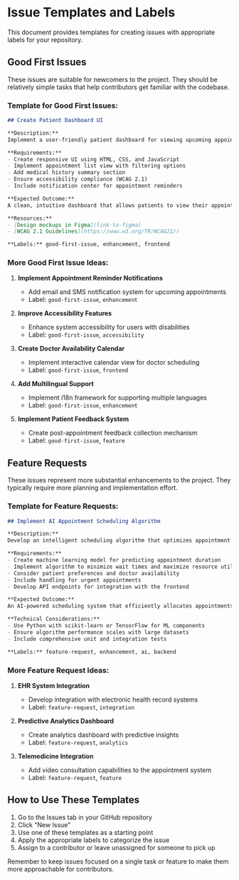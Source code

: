 # Issue Templates and Labels

This document provides templates for creating issues with appropriate labels for your repository.

## Good First Issues

These issues are suitable for newcomers to the project. They should be relatively simple tasks that help contributors get familiar with the codebase.

### Template for Good First Issues:

```markdown
## Create Patient Dashboard UI

**Description:**
Implement a user-friendly patient dashboard for viewing upcoming appointments and medical history.

**Requirements:**
- Create responsive UI using HTML, CSS, and JavaScript
- Implement appointment list view with filtering options
- Add medical history summary section
- Ensure accessibility compliance (WCAG 2.1)
- Include notification center for appointment reminders

**Expected Outcome:**
A clean, intuitive dashboard that allows patients to view their appointments and basic medical information.

**Resources:**
- [Design mockups in Figma](link-to-figma)
- [WCAG 2.1 Guidelines](https://www.w3.org/TR/WCAG21/)

**Labels:** good-first-issue, enhancement, frontend
```

### More Good First Issue Ideas:

1. **Implement Appointment Reminder Notifications**
   - Add email and SMS notification system for upcoming appointments
   - Label: `good-first-issue`, `enhancement`

2. **Improve Accessibility Features**
   - Enhance system accessibility for users with disabilities
   - Label: `good-first-issue`, `accessibility`

3. **Create Doctor Availability Calendar**
   - Implement interactive calendar view for doctor scheduling
   - Label: `good-first-issue`, `frontend`

4. **Add Multilingual Support**
   - Implement i18n framework for supporting multiple languages
   - Label: `good-first-issue`, `enhancement`

5. **Implement Patient Feedback System**
   - Create post-appointment feedback collection mechanism
   - Label: `good-first-issue`, `feature`

## Feature Requests

These issues represent more substantial enhancements to the project. They typically require more planning and implementation effort.

### Template for Feature Requests:

```markdown
## Implement AI Appointment Scheduling Algorithm

**Description:**
Develop an intelligent scheduling algorithm that optimizes appointment times based on various factors.

**Requirements:**
- Create machine learning model for predicting appointment duration
- Implement algorithm to minimize wait times and maximize resource utilization
- Consider patient preferences and doctor availability
- Include handling for urgent appointments
- Develop API endpoints for integration with the frontend

**Expected Outcome:**
An AI-powered scheduling system that efficiently allocates appointments while balancing patient and provider needs.

**Technical Considerations:**
- Use Python with scikit-learn or TensorFlow for ML components
- Ensure algorithm performance scales with large datasets
- Include comprehensive unit and integration tests

**Labels:** feature-request, enhancement, ai, backend
```

### More Feature Request Ideas:

1. **EHR System Integration**
   - Develop integration with electronic health record systems
   - Label: `feature-request`, `integration`

2. **Predictive Analytics Dashboard**
   - Create analytics dashboard with predictive insights
   - Label: `feature-request`, `analytics`

3. **Telemedicine Integration**
   - Add video consultation capabilities to the appointment system
   - Label: `feature-request`, `feature`

## How to Use These Templates

1. Go to the Issues tab in your GitHub repository
2. Click "New Issue"
3. Use one of these templates as a starting point
4. Apply the appropriate labels to categorize the issue
5. Assign to a contributor or leave unassigned for someone to pick up

Remember to keep issues focused on a single task or feature to make them more approachable for contributors.

